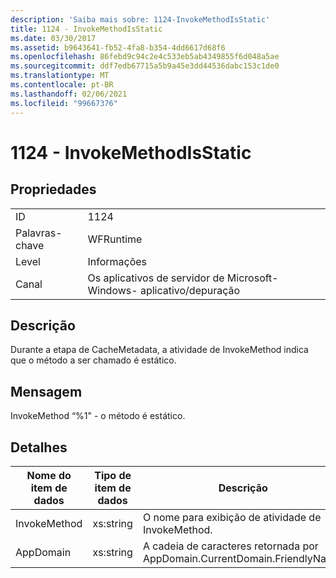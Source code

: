 ```yaml
---
description: 'Saiba mais sobre: 1124-InvokeMethodIsStatic'
title: 1124 - InvokeMethodIsStatic
ms.date: 03/30/2017
ms.assetid: b9643641-fb52-4fa8-b354-4dd6617d68f6
ms.openlocfilehash: 86febd9c94c2e4c533eb5ab4349855f6d048a5ae
ms.sourcegitcommit: ddf7edb67715a5b9a45e3dd44536dabc153c1de0
ms.translationtype: MT
ms.contentlocale: pt-BR
ms.lasthandoff: 02/06/2021
ms.locfileid: "99667376"
---
```

# <a name="1124---invokemethodisstatic"></a>1124 - InvokeMethodIsStatic

## <a name="properties"></a>Propriedades  
  
|||  
|-|-|  
|ID|1124|  
|Palavras-chave|WFRuntime|  
|Level|Informações|  
|Canal|Os aplicativos de servidor de Microsoft-Windows- aplicativo/depuração|  
  
## <a name="description"></a>Descrição  

 Durante a etapa de CacheMetadata, a atividade de InvokeMethod indica que o método a ser chamado é estático.  
  
## <a name="message"></a>Mensagem  

 InvokeMethod “%1" - o método é estático.  
  
## <a name="details"></a>Detalhes  
  
|Nome do item de dados|Tipo de item de dados|Descrição|  
|--------------------|--------------------|-----------------|  
|InvokeMethod|xs:string|O nome para exibição de atividade de InvokeMethod.|  
|AppDomain|xs:string|A cadeia de caracteres retornada por AppDomain.CurrentDomain.FriendlyName.|

